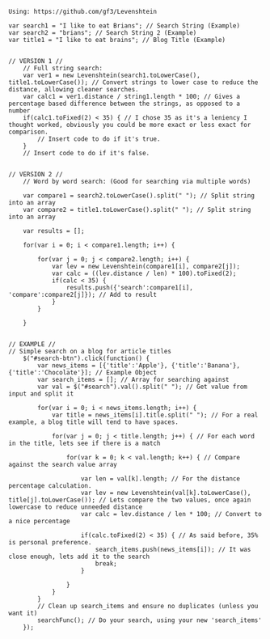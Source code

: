 	Using: https://github.com/gf3/Levenshtein

	var search1 = "I like to eat Brians"; // Search String (Example)
	var search2 = "brians"; // Search String 2 (Example)
	var title1 = "I like to eat brains"; // Blog Title (Example)
	
	
	// VERSION 1 //
		// Full string search:
		var ver1 = new Levenshtein(search1.toLowerCase(), title1.toLowerCase()); // Convert strings to lower case to reduce the distance, allowing cleaner searches.
		var calc1 = ver1.distance / string1.length * 100; // Gives a percentage based difference between the strings, as opposed to a number
		if(calc1.toFixed(2) < 35) { // I chose 35 as it's a leniency I thought worked, obviously you could be more exact or less exact for comparison.
			// Insert code to do if it's true.
		}
		// Insert code to do if it's false.
	
	
	// VERSION 2 //
		// Word by word search: (Good for searching via multiple words)
		
		var compare1 = search2.toLowerCase().split(" "); // Split string into an array
		var compare2 = title1.toLowerCase().split(" "); // Split string into an array
		
		var results = [];
		
		for(var i = 0; i < compare1.length; i++) {
			
			for(var j = 0; j < compare2.length; i++) {
				var lev = new Levenshtein(compare1[i], compare2[j]);
				var calc = ((lev.distance / len) * 100).toFixed(2);
				if(calc < 35) {
					results.push({'search':compare1[i], 'compare':compare2[j]}); // Add to result
				}
			}
			
		}
	
	
	// EXAMPLE //
	// Simple search on a blog for article titles
		$("#search-btn").click(function() {
			var news_items = [{'title':'Apple'}, {'title':'Banana'}, {'title':'Chocolate'}]; // Example Object
			var search_items = []; // Array for searching against
			var val = $("#search").val().split(" "); // Get value from input and split it
			
			for(var i = 0; i < news_items.length; i++) {
				var title = news_items[i].title.split(" "); // For a real example, a blog title will tend to have spaces.
				
				for(var j = 0; j < title.length; j++) { // For each word in the title, lets see if there is a match
				
					for(var k = 0; k < val.length; k++) { // Compare against the search value array
					
						var len = val[k].length; // For the distance percentage calculation.
						var lev = new Levenshtein(val[k].toLowerCase(), title[j].toLowerCase()); // Lets compare the two values, once again lowercase to reduce unneeded distance
						var calc = lev.distance / len * 100; // Convert to a nice percentage
						
						if(calc.toFixed(2) < 35) { // As said before, 35% is personal preference.
							search_items.push(news_items[i]); // It was close enough, lets add it to the search
							break;
						}
						
					}
				}
			}
			// Clean up search_items and ensure no duplicates (unless you want it)
			searchFunc(); // Do your search, using your new 'search_items'
		});
